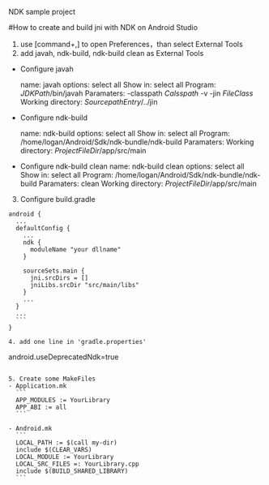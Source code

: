NDK sample project

#How to create and build jni with NDK on Android Studio 
1. use [command+,] to open Preferences，than select External Tools
2. add javah, ndk-build, ndk-build clean as External Tools
  - Configure javah
  
    name: javah
    options: select all
    Show in: select all
    Program: $JDKPath$/bin/javah
    Paramaters: -classpath $Calsspath$ -v -jin $FileClass$
    Working directory: $SourcepathEntry$/../jin

  - Configure ndk-build
  
    name: ndk-build
    options: select all
    Show in: select all
    Program: /home/logan/Android/Sdk/ndk-bundle/ndk-build
    Paramaters: 
    Working directory: $ProjectFileDir$/app/src/main

  - Configure ndk-build clean
    name: ndk-build clean
    options: select all
    Show in: select all
    Program: /home/logan/Android/Sdk/ndk-bundle/ndk-build
    Paramaters: clean
    Working directory: $ProjectFileDir$/app/src/main

3. Configure build.gradle
  ``` 
  android {
    ...
    defaultConfig {
      ...
      ndk {
        moduleName "your dllname"
      }
  
      sourceSets.main {
        jni.srcDirs = []
        jniLibs.srcDir "src/main/libs"
      }
      ...
    }
    ...
    ```
  }

4. add one line in 'gradle.properties'
  ```
  android.useDeprecatedNdk=true
  ```
    
5. Create some MakeFiles
  - Application.mk
    ```
    APP_MODULES := YourLibrary
    APP_ABI := all
    ```
    
  - Android.mk
    ```
    LOCAL_PATH := $(call my-dir)
    include $(CLEAR_VARS)
    LOCAL_MODULE := YourLibrary
    LOCAL_SRC_FILES =: YourLibrary.cpp
    include $(BUILD_SHARED_LIBRARY)
    ```
 
 

